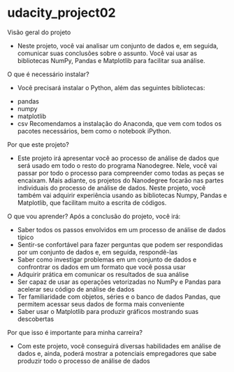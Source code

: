 # udacity_project02

Visão geral do projeto
- Neste projeto, você vai analisar um conjunto de dados e, em seguida, comunicar suas conclusões sobre o assunto. Você vai usar as bibliotecas NumPy, Pandas e Matplotlib para facilitar sua análise.

O que é necessário instalar?
- Você precisará instalar o Python, além das seguintes bibliotecas:

* pandas
* numpy
* matplotlib
* csv
Recomendamos a instalação do Anaconda, que vem com todos os pacotes necessários, bem como o notebook iPython.

Por que este projeto?
- Este projeto irá apresentar você ao processo de análise de dados que será usado em todo o resto do programa Nanodegree. Nele, você vai passar por todo o processo para compreender como todas as peças se encaixam. Mais adiante, os projetos do Nanodegree focarão nas partes individuais do processo de análise de dados. Neste projeto, você também vai adquirir experiência usando as bibliotecas Numpy, Pandas e Matplotlib, que facilitam muito a escrita de códigos.

O que vou aprender?
Após a conclusão do projeto, você irá:
- Saber todos os passos envolvidos em um processo de análise de dados típico
- Sentir-se confortável para fazer perguntas que podem ser respondidas por um conjunto de dados e, em seguida, respondê-las
- Saber como investigar problemas em um conjunto de dados e confrontrar os dados em um formato que você possa usar
- Adquirir prática em comunicar os resultados de sua análise
- Ser capaz de usar as operações vetorizadas no NumPy e Pandas para acelerar seu código de análise de dados
- Ter familiaridade com objetos, séries e o banco de dados Pandas, que permitem acessar seus dados de forma mais conveniente
- Saber usar o Matplotlib para produzir gráficos mostrando suas descobertas

Por que isso é importante para minha carreira?
- Com este projeto, você conseguirá diversas habilidades em análise de dados e, ainda, poderá mostrar a potenciais empregadores que sabe produzir todo o processo de análise de dados
